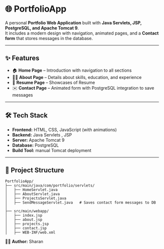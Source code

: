 # 🌐 PortfolioApp

A personal **Portfolio Web Application** built with **Java Servlets, JSP, PostgreSQL, and Apache Tomcat 9**.  
It includes a modern design with navigation, animated pages, and a **Contact form** that stores messages in the database.  

---

## ✨ Features

- 🏠 **Home Page** – Introduction with navigation to all sections  
- 👨‍💻 **About Page** – Details about skills, education, and experience  
- 📂 **Resume Page** – Showcases of Resume  
- ✉️ **Contact Page** – Animated form with PostgreSQL integration to save messages  
 

---

## 🛠️ Tech Stack

- **Frontend:** HTML, CSS, JavaScript (with animations)  
- **Backend:** Java Servlets , JSP  
- **Server:** Apache Tomcat 9  
- **Database:** PostgreSQL  
- **Build Tool:** manual Tomcat deployment

---

## 📂 Project Structure

```
PortfolioApp/
├── src/main/java/com/portfolio/servlets/
│   ├── HomeServlet.java
│   ├── AboutServlet.java
│   ├── ProjectsServlet.java
│   ├── SendMessageServlet.java   # Saves contact form messages to DB
│
├── src/main/webapp/
│   ├── index.jsp
│   ├── about.jsp
│   ├── projects.jsp
│   ├── contact.jsp
│   ├── WEB-INF/web.xml

```

👨‍💻 **Author:** Sharan  